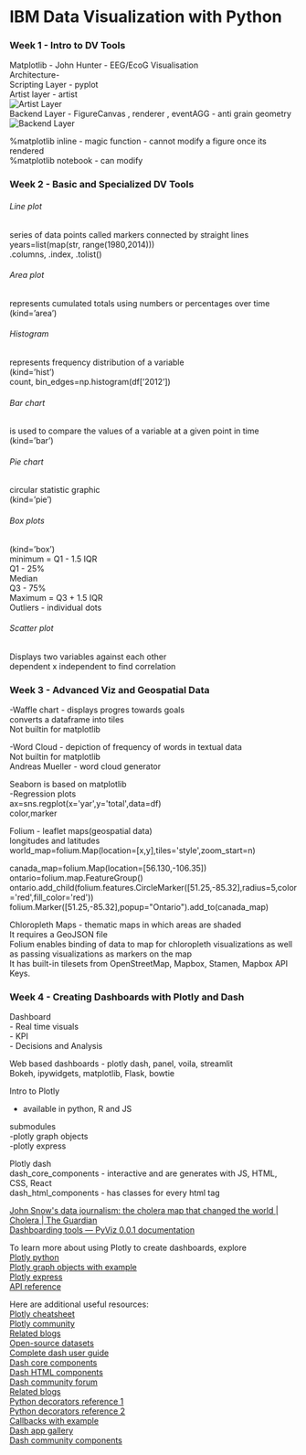 # IBM Data Visualization with Python

### Week 1 - Intro to DV Tools  
Matplotlib - John Hunter - EEG/EcoG Visualisation  
Architecture-  
Scripting Layer - pyplot  
Artist layer - artist  
![Artist Layer](https://github.com/omkar-334/IBM-DataVisualization/assets/40126336/d6bd891d-3054-4a8a-be2c-6d22ebdd3756)  
Backend Layer - FigureCanvas , renderer , eventAGG - anti grain geometry  
![Backend Layer](https://github.com/omkar-334/IBM-DataVisualization/assets/40126336/fd8be3a0-6096-406b-be01-e1a592d8a965) 

%matplotlib inline - magic function - cannot modify a figure once its rendered  
%matplotlib notebook - can modify  

### Week 2 - Basic and Specialized DV Tools  
###### Line plot  
series of data points called markers connected by straight lines  
years=list(map(str, range(1980,2014)))  
.columns, .index, .tolist()  

###### Area plot  
represents cumulated totals using numbers or  percentages over time  
(kind=’area’)  

###### Histogram  
represents frequency distribution of a variable  
(kind=’hist’)  
count, bin_edges=np.histogram(df[’2012’])  

###### Bar chart  
is used to compare the values of a variable at a given point in time  
(kind=’bar’)  

###### Pie chart  
circular statistic graphic  
(kind=’pie’)  

###### Box plots  
(kind=’box’)  
minimum = Q1 - 1.5 IQR  
Q1 - 25%  
Median  
Q3 - 75%  
Maximum = Q3 + 1.5 IQR  
Outliers - individual dots  

###### Scatter plot  
Displays two variables against each other  
dependent x independent to find correlation  

### Week 3 - Advanced Viz and Geospatial Data  
-Waffle chart - displays progres towards goals  
converts a dataframe into tiles  
Not builtin for matplotlib  

-Word Cloud - depiction of frequency of words in textual data  
Not builtin for matplotlib  
Andreas Mueller - word cloud generator  

Seaborn is based on matplotlib  
-Regression plots  
ax=sns.regplot(x='yar',y='total',data=df)  
color,marker  

Folium - leaflet maps(geospatial data)  
longitudes and latitudes  
world_map=folium.Map(location=[x,y],tiles='style',zoom_start=n)  

canada_map=folium.Map(location=[56.130,-106.35])  
ontario=folium.map.FeatureGroup()  
ontario.add_child(folium.features.CircleMarker([51.25,-85.32],radius=5,color='red',fill_color='red'))  
folium.Marker([51.25,-85.32],popup="Ontario").add_to(canada_map)  

Chloropleth Maps - thematic maps in which areas are shaded  
It requires a GeoJSON file  
Folium enables binding of data to map for chloropleth visualizations as well as passing visualizations as markers on the map  
It has built-in tilesets from OpenStreetMap, Mapbox, Stamen, Mapbox API Keys.  
  
### Week 4 - Creating Dashboards with Plotly and Dash  
Dashboard  
	- Real time visuals  
	- KPI  
	- Decisions and Analysis  

Web based dashboards - plotly dash, panel, voila, streamlit  
Bokeh, ipywidgets, matplotlib, Flask, bowtie  

Intro to Plotly  
- available in python, R and JS  

 submodules  
-plotly graph objects  
-plotly express  

Plotly dash  
dash_core_components - interactive and are generates with JS, HTML, CSS, React  
dash_html_components - has classes for every html tag  

[John Snow's data journalism: the cholera map that changed the world | Cholera | The Guardian](https://www.theguardian.com/news/datablog/2013/mar/15/john-snow-cholera-map)  
[Dashboarding tools — PyViz 0.0.1 documentation](https://pyviz.org/dashboarding/)  

To learn more about using Plotly to create dashboards, explore  
[Plotly python](https://plotly.com/python/getting-started/)  
[Plotly graph objects with example](https://plotly.com/python/graph-objects/)  
[Plotly express](https://plotly.com/python/plotly-express/)  
[API reference](https://plotly.com/python-api-reference/)  

Here are additional useful resources:  
[Plotly cheatsheet](https://images.plot.ly/plotly-documentation/images/plotly_js_cheat_sheet.pdf)  
[Plotly community](https://community.plotly.com/c/api/5)  
[Related blogs](https://plotlygraphs.medium.com/)  
[Open-source datasets](https://developer.ibm.com/exchanges/data/)  
[Complete dash user guide](https://dash.plotly.com/)  
[Dash core components](https://dash.plotly.com/dash-core-components)  
[Dash HTML components](https://dash.plotly.com/dash-html-components)  
[Dash community forum](https://community.plotly.com/c/dash/16)  
[Related blogs](https://medium.com/plotly/tagged/dash)  
[Python decorators reference 1](https://realpython.com/primer-on-python-decorators/)  
[Python decorators reference 2](https://www.python.org/dev/peps/pep-0318/#current-syntax)  
[Callbacks with example](https://dash.plotly.com/basic-callbacks)  
[Dash app gallery](https://dash-gallery.plotly.host/Portal/)  
[Dash community components](https://plotly.com/dash-community-components/)  

